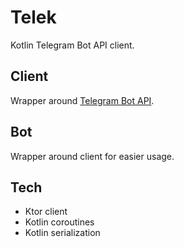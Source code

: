 # Telek

Kotlin Telegram Bot API client.

## Client

Wrapper around [Telegram Bot API](https://core.telegram.org/bots/api).

## Bot

Wrapper around client for easier usage.

## Tech

* Ktor client
* Kotlin coroutines
* Kotlin serialization
